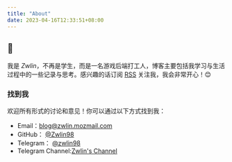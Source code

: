 ```yaml
---
title: "About"
date: 2023-04-16T12:33:51+08:00
---
```


## 👏

我是 *Zwlin*，不再是学生，而是一名游戏后端打工人，博客主要包括我学习与生活过程中的一些记录与思考。感兴趣的话订阅 [RSS](https://blog.zwlin.io/index.xml) 关注我，我会非常开心！😊

### 找到我

欢迎所有形式的讨论和意见！你可以通过以下方式找到我：

- Email：[blog@zwlin.mozmail.com](mailto:blog@zwlin.mozmail.com)
- GitHub： [@Zwlin98](https://github.com/Zwlin98)
- Telegram： [@zwlin98](https://t.me/zwlin98)
- Telegram Channel:[Zwlin's Channel](https://t.me/Zwlin_channel)
